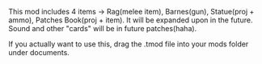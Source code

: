 

This mod includes 4 items -> Rag(melee item), Barnes(gun), Statue(proj + ammo), Patches Book(proj + item). It will be expanded upon in the future. Sound and other "cards" will be in future patches(haha).

If you actually want to use this, drag the .tmod file into your mods folder under documents.